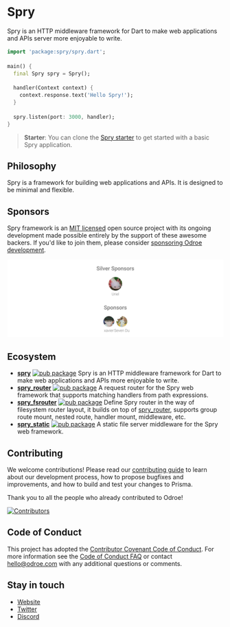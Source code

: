 # Spry

Spry is an HTTP middleware framework for Dart to make web applications and APIs server more enjoyable to write.

```dart
import 'package:spry/spry.dart';

main() {
  final Spry spry = Spry();

  handler(Context context) {
    context.response.text('Hello Spry!');
  }

  spry.listen(port: 3000, handler);
}
```

> **Starter**: You can clone the [Spry starter](https://github.com/odroe/spry-starter) to get started with a basic Spry application.

## Philosophy

Spry is a framework for building web applications and APIs. It is designed to be minimal and flexible.

## Sponsors

Spry framework is an [MIT licensed](LICENSE) open source project with its ongoing development made possible entirely by the support of these awesome backers. If you'd like to join them, please consider [sponsoring Odroe development](https://github.com/sponsors/odroe).

<p align="center">
  <a target="_blank" href="https://github.com/sponsors/odroe#sponsors">
    <img alt="sponsors" src="https://github.com/odroe/.github/raw/main/sponsors.svg">
  </a>
</p>

## Ecosystem

- **[spry](packages/spry)**
  [![pub package](https://img.shields.io/pub/v/spry.svg)](https://pub.dev/packages/spry)
  Spry is an HTTP middleware framework for Dart to make web applications and APIs more enjoyable to write.
- **[spry_router](packages/spry_router/)**
  [![pub package](https://img.shields.io/pub/v/spry_router.svg)](https://pub.dev/packages/spry_router)
  A request router for the Spry web framework that supports matching handlers from path expressions.
- **[spry_fsrouter](packages/spry_fsrouter/)**
  [![pub package](https://img.shields.io/pub/v/spry_fsrouter.svg)](https://pub.dev/packages/spry_fsrouter)
  Define Spry router in the way of filesystem router layout, it builds on top of [spry_router](https://pub.dev/packages/spry_router), supports group route mount, nested route, handler mount, middleware, etc.
- **[spry_static](packages/spry_static/)**
  [![pub package](https://img.shields.io/pub/v/spry_static.svg)](https://pub.dev/packages/spry_static)
  A static file server middleware for the Spry web framework.

## Contributing

We welcome contributions! Please read our [contributing guide](CONTRIBUTING.md) to learn about our development process, how to propose bugfixes and improvements, and how to build and test your changes to Prisma.

Thank you to all the people who already contributed to Odroe!

[![Contributors](https://opencollective.com/openodroe/contributors.svg?width=890)](https://github.com/odroe/prisma-dart/graphs/contributors)

## Code of Conduct

This project has adopted the [Contributor Covenant Code of Conduct](CODE_OF_CONDUCT.md). For more information see the [Code of Conduct FAQ](https://www.contributor-covenant.org/faq) or contact [hello@odroe.com](mailto:hello@odroe.com) with any additional questions or comments.

## Stay in touch

- [Website](https://prisma.pub)
- [Twitter](https://twitter.com/odroeinc)
- [Discord](https://discord.gg/r27AjtUUbV)
